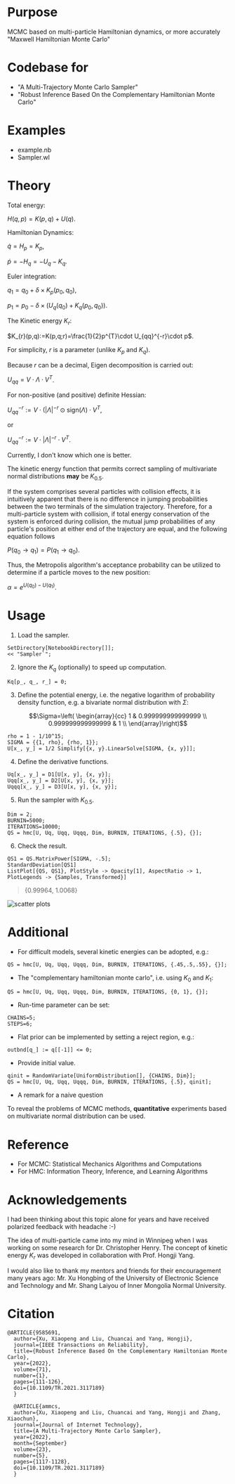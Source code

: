 # Purpose
MCMC based on multi-particle Hamiltonian dynamics, or more accurately "Maxwell Hamiltonian Monte Carlo"
# Codebase for
* "A Multi-Trajectory Monte Carlo Sampler"
* "Robust Inference Based On the Complementary Hamiltonian Monte Carlo"

# Examples

* example.nb
* Sampler.wl

# Theory

Total energy:

$H(q,p)=K(p,q)+U(q)$.

Hamiltonian Dynamics:

$\dot{q}=H_{p}=K_{p}$,

$\dot{p}=-H_{q}=-U_{q}-K_{q}$.

Euler integration:

$q_{1}= q_{0}+ \delta\times K_{p}(p_{0},q_{0})$,

$p_{1}= p_{0} - \delta\times \left( U_{q}(q_0)+K_{q}(p_0,q_0) \right)$.

The Kinetic energy $K_r$:

$K_{r}(p,q):=K(p,q;r)=\frac{1}{2}p^{T}\cdot U_{qq}^{-r}\cdot p$.

For simplicity, $r$ is a parameter (unlike $K_p$ and $K_q$).

Because $r$ can be a decimal, Eigen decomposition is carried out:

$U_{qq}=V\cdot\Lambda\cdot{}V^{T}$.

For non-positive (and positive) definite Hessian:

$U_{qq}^{-r}:=V\cdot(\left|\Lambda\right|^{-r} \odot \text{sign}(\Lambda)\cdot{}V^{T}$,

or

$U_{qq}^{-r}:=V\cdot \left|\Lambda\right|^{-r} \cdot{}V^{T}$.

Currently, I don't know which one is better.

The kinetic energy function that permits correct sampling of multivariate normal distributions __may__ be $K_{0.5}$.

If the system comprises several particles with collision effects, it is intuitively apparent that there is no difference in jumping probabilities between the two terminals of the simulation trajectory. Therefore, for a multi-particle system with collision, if total energy conservation of the system is enforced during collision, the mutual jump probabilities of any particle's position at either end of the trajectory are equal, and the following equation follows

$P(q_{0 } \to q_{1}) = P(q_{1 } \to q_{0})$.

Thus, the Metropolis algorithm's acceptance probability can be utilized to determine if a particle moves to the new position:

$\alpha=e^{U(q_{0})-U(q_{1})}$.

# Usage

1. Load the sampler.

```
SetDirectory[NotebookDirectory[]];
<< "Sampler`";
```
2. Ignore the $K_q$ (optionally) to speed up computation. 

```
Kq[p_, q_, r_] = 0;
```

3. Define the potential energy, i.e. the negative logarithm of probability density function, e.g. a bivariate normal distribution with $\Sigma$:

$$\Sigma=\left(
\begin{array}{cc}
 1 & 0.999999999999999 \\
 0.999999999999999 & 1 \\
\end{array}\right)$$

```
rho = 1 - 1/10^15;
SIGMA = {{1, rho}, {rho, 1}};
U[x_, y_] = 1/2 Simplify[{x, y}.LinearSolve[SIGMA, {x, y}]];
```
4. Define the derivative functions. 

```
Uq[x_, y_] = D1[U[x, y], {x, y}];
Uqq[x_, y_] = D2[U[x, y], {x, y}];
Uqqq[x_, y_] = D3[U[x, y], {x, y}];

```

5. Run the sampler with $K_{0.5}$.
```
Dim = 2;
BURNIN=5000;
ITERATIONS=10000;
QS = hmc[U, Uq, Uqq, Uqqq, Dim, BURNIN, ITERATIONS, {.5}, {}];
```

6. Check the result.

```
QS1 = QS.MatrixPower[SIGMA, -.5];
StandardDeviation[QS1]
ListPlot[{QS, QS1}, PlotStyle -> Opacity[1], AspectRatio -> 1, PlotLegends -> {Samples, Transformed}]
```

> {0.99964, 1.0068}

![scatter plots](bn2.png)

# Additional

+ For difficult models, several kinetic energies can be adopted, e.g.:

```
QS = hmc[U, Uq, Uqq, Uqqq, Dim, BURNIN, ITERATIONS, {.45,.5,.55}, {}];
```

+ The "complementary hamiltonian monte carlo", i.e. using $K_0$ and $K_1$:

```
QS = hmc[U, Uq, Uqq, Uqqq, Dim, BURNIN, ITERATIONS, {0, 1}, {}];
```

+ Run-time parameter can be set:

```
CHAINS=5;
STEPS=6;
```

+ Flat prior can be implemented by setting a reject region, e.g.:

```
outbnd[q_] := q[[-1]] <= 0;
```

+ Provide initial value.

```
qinit = RandomVariate[UniformDistribution[], {CHAINS, Dim}];
QS = hmc[U, Uq, Uqq, Uqqq, Dim, BURNIN, ITERATIONS, {.5}, qinit];
```

+ A remark for a naive question

To reveal the problems of MCMC methods, __quantitative__ experiments based on multivariate normal distribution can be used.

# Reference
+ For MCMC: Statistical Mechanics Algorithms and Computations
+ For HMC: Information Theory, Inference, and Learning Algorithms

# Acknowledgements
I had been thinking about this topic alone for years and have received polarized feedback with headache :-)

The idea of multi-particle came into my mind in Winnipeg when I was working on some research for Dr. Christopher Henry. The concept of kinetic energy $K_r$ was developed in collaboration with Prof. Hongji Yang. 

I would also like to thank my mentors and friends for their encouragement many years ago: Mr. Xu Hongbing of the University of Electronic Science and Technology and Mr. Shang Laiyou of Inner Mongolia Normal University.
# Citation
```
@ARTICLE{9585691,
  author={Xu, Xiaopeng and Liu, Chuancai and Yang, Hongji},
  journal={IEEE Transactions on Reliability}, 
  title={Robust Inference Based On the Complementary Hamiltonian Monte Carlo}, 
  year={2022},
  volume={71},
  number={1},
  pages={111-126},
  doi={10.1109/TR.2021.3117189}
  }
```
```
  @ARTICLE{ammcs,
  author={Xu, Xiaopeng and Liu, Chuancai and Yang, Hongji and Zhang, Xiaochun},
  journal={Journal of Internet Technology}, 
  title={A Multi-Trajectory Monte Carlo Sampler}, 
  year={2022},
  month={September}
  volume={23},
  number={5},
  pages={1117-1128},
  doi={10.1109/TR.2021.3117189}
  }
```

